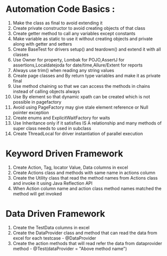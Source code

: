 # Automation Code Basics :
1. Make the class as final to avoid extending it
2. Create private constructor to avoid creating objects of that class
3. Create getter method to call any variables except constants
4. Make variable as static to use it without creating objects and private along with getter and setters
5. Create BaseTest for drivers setup() and teardown() and extend it with all classes
6. Use Owner for property, Lombak for POJO,AssertJ for assertions,Localdatejoda for date/time,Allure/Extent for reports
7. Always use trim() when reading any string values
8. Create page classes and By return type variables and make it as private final
9. Use method chaining so that we can access the methods in chains instead of calling objects always
10. Use By element so that dynamic xpath can be created which is not possible in pagefactory
11. Avoid using PageFactory may give stale element reference or Null pointer exception
12. Create enums and ExplicitWaitFactory for waits
13. Use Inheritance only if it satisfies IS A relationship and many methods of super class needs to used in subclass
14. Create ThreadLocal for driver instantiation of parallel execution

# Keyword Driven Framework
1. Create Action, Tag, locator Value, Data columns in excel
2. Create Actions class and methods with same name in actions column
3. Create the Utility class that read the method names from Actions class and invoke it using Java Reflection API
4. When Action column name and action class method names matched the method will get invoked

# Data Driven Framework
1. Create the TestData columns in excel
2. Create the DataProvider class and method that can read the data from excel for each testcase  - @DataProvider
3. Create the action methods that will read refer the data from dataprovider method  - @Test(dataProvider = "Above method name")
